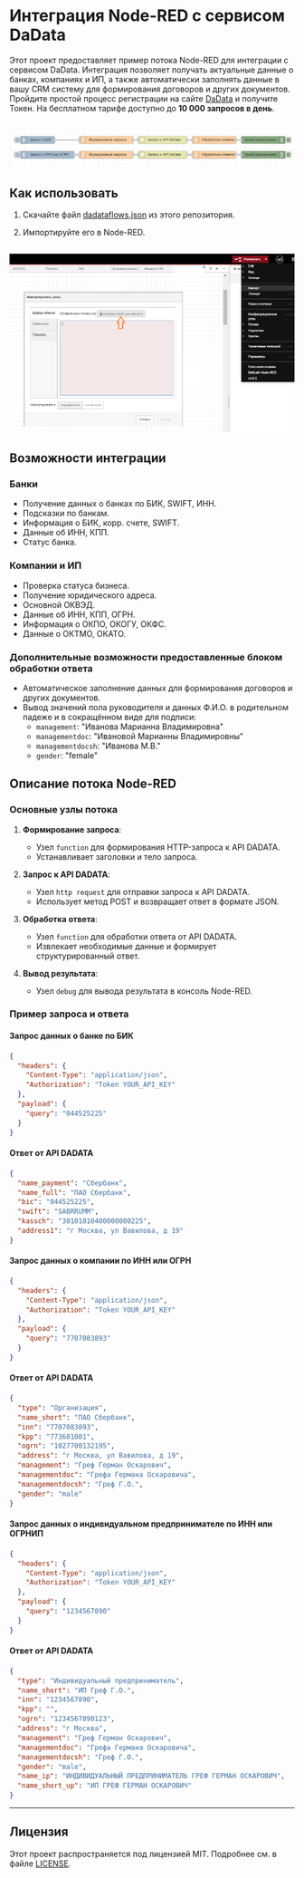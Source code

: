 # Интеграция Node-RED с сервисом DaData

Этот проект предоставляет пример потока Node-RED для интеграции с сервисом DaData. Интеграция позволяет получать актуальные данные о банках, компаниях и ИП, а также автоматически заполнять данные в вашу CRM систему для формирования договоров и других документов.
Пройдите простой процесс регистрации на сайте [DaData](https://dadata.ru/) и получите Токен. На бесплатном тарифе доступно до **10 000 запросов в день**. 

![Описание фото](https://github.com/NodeRedBPM/DaData-Node-Red/blob/main/dadataflow.png)
---
## Как использовать
1. Скачайте файл [dadataflows.json](https://github.com/NodeRedBPM/DaData-Node-Red/blob/main/dadataflow.json) из этого репозитория.

2. Импортируйте его в Node-RED.
   
![Описание фото](https://github.com/NodeRedBPM/MegaCRM-API-Node-Red/blob/main/importfile.png)
---
## Возможности интеграции

### Банки
- Получение данных о банках по БИК, SWIFT, ИНН.
- Подсказки по банкам.
- Информация о БИК, корр. счете, SWIFT.
- Данные об ИНН, КПП.
- Статус банка.

### Компании и ИП
- Проверка статуса бизнеса.
- Получение юридического адреса.
- Основной ОКВЭД.
- Данные об ИНН, КПП, ОГРН.
- Информация о ОКПО, ОКОГУ, ОКФС.
- Данные о ОКТМО, ОКАТО.

### Дополнительные возможности предоставленные блоком обработки ответа
- Автоматическое заполнение данных для формирования договоров и других документов.
- Вывод значений пола руководителя и данных Ф.И.О. в родительном падеже и в сокращённом виде для подписи:
  - `management`: "Иванова Марианна Владимировна"
  - `managementdoc`: "Ивановой Марианны Владимировны"
  - `managementdocsh`: "Иванова М.В."
  - `gender`: "female"

## Описание потока Node-RED

### Основные узлы потока

1. **Формирование запроса**:
   - Узел `function` для формирования HTTP-запроса к API DADATA.
   - Устанавливает заголовки и тело запроса.

2. **Запрос к API DADATA**:
   - Узел `http request` для отправки запроса к API DADATA.
   - Использует метод POST и возвращает ответ в формате JSON.

3. **Обработка ответа**:
   - Узел `function` для обработки ответа от API DADATA.
   - Извлекает необходимые данные и формирует структурированный ответ.

4. **Вывод результата**:
   - Узел `debug` для вывода результата в консоль Node-RED.

### Пример запроса и ответа

#### Запрос данных о банке по БИК
```json
{
  "headers": {
    "Content-Type": "application/json",
    "Authorization": "Token YOUR_API_KEY"
  },
  "payload": {
    "query": "044525225"
  }
}
```

#### Ответ от API DADATA
```json
{
  "name_payment": "Сбербанк",
  "name_full": "ПАО Сбербанк",
  "bic": "044525225",
  "swift": "SABRRUMM",
  "kassch": "30101810400000000225",
  "address1": "г Москва, ул Вавилова, д 19"
}
```
#### Запрос данных о компании по ИНН или ОГРН
```json
{
  "headers": {
    "Content-Type": "application/json",
    "Authorization": "Token YOUR_API_KEY"
  },
  "payload": {
    "query": "7707083893"
  }
}
```
#### Ответ от API DADATA
```json
{
  "type": "Организация",
  "name_short": "ПАО Сбербанк",
  "inn": "7707083893",
  "kpp": "773601001",
  "ogrn": "1027700132195",
  "address": "г Москва, ул Вавилова, д 19",
  "management": "Греф Герман Оскарович",
  "managementdoc": "Грефа Германа Оскаровича",
  "managementdocsh": "Греф Г.О.",
  "gender": "male"
}
```

#### Запрос данных о индивидуальном предпринимателе по ИНН или ОГРНИП
```json
{
  "headers": {
    "Content-Type": "application/json",
    "Authorization": "Token YOUR_API_KEY"
  },
  "payload": {
    "query": "1234567890"
  }
}
```

#### Ответ от API DADATA
```json
{
  "type": "Индивидуальный предприниматель",
  "name_short": "ИП Греф Г.О.",
  "inn": "1234567890",
  "kpp": "",
  "ogrn": "1234567890123",
  "address": "г Москва",
  "management": "Греф Герман Оскарович",
  "managementdoc": "Грефа Германа Оскаровича",
  "managementdocsh": "Греф Г.О.",
  "gender": "male",
  "name_ip": "ИНДИВИДУАЛЬНЫЙ ПРЕДПРИНИМАТЕЛЬ ГРЕФ ГЕРМАН ОСКАРОВИЧ",
  "name_short_up": "ИП ГРЕФ ГЕРМАН ОСКАРОВИЧ"
}
```
---
## Лицензия
Этот проект распространяется под лицензией MIT. Подробнее см. в файле [LICENSE](LICENSE).
